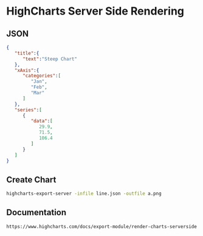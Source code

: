 # HighCharts Server Side Rendering

## JSON

```json
{
   "title":{
      "text":"Steep Chart"
   },
   "xAxis":{
      "categories":[
         "Jan",
         "Feb",
         "Mar"
      ]
   },
   "series":[
      {
         "data":[
            29.9,
            71.5,
            106.4
         ]
      }
   ]
}
```

## Create Chart

```sh
highcharts-export-server -infile line.json -outfile a.png
```

## Documentation

```html
https://www.highcharts.com/docs/export-module/render-charts-serverside
```
